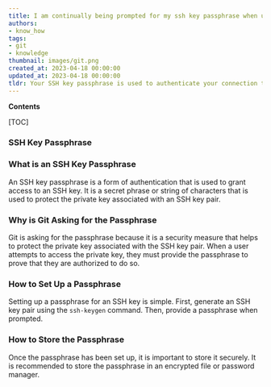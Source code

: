 ```yaml
---
title: I am continually being prompted for my ssh key passphrase when using git
authors:
- know_how
tags:
- git
- knowledge
thumbnail: images/git.png
created_at: 2023-04-18 00:00:00
updated_at: 2023-04-18 00:00:00
tldr: Your SSH key passphrase is used to authenticate your connection to the remote server.
---
```


**Contents**

[TOC]

### SSH Key Passphrase

### What is an SSH Key Passphrase
An SSH key passphrase is a form of authentication that is used to grant access to an SSH key. It is a secret phrase or string of characters that is used to protect the private key associated with an SSH key pair.

### Why is Git Asking for the Passphrase
Git is asking for the passphrase because it is a security measure that helps to protect the private key associated with the SSH key pair. When a user attempts to access the private key, they must provide the passphrase to prove that they are authorized to do so.

### How to Set Up a Passphrase
Setting up a passphrase for an SSH key is simple. First, generate an SSH key pair using the `ssh-keygen` command. Then, provide a passphrase when prompted.

### How to Store the Passphrase
Once the passphrase has been set up, it is important to store it securely. It is recommended to store the passphrase in an encrypted file or password manager.
